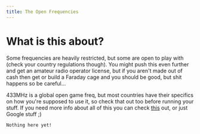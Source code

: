 ```yaml
---
title: The Open Frequencies
---
```


# What is this about?
Some frequencies are heavily restricted, but some are open to play with (check your country regulations though). You might push this even further and get an amateur radio operator license, but if you aren't made out of cash then get or build a Faraday cage and you should be good, but shit happens so be careful...

433MHz is a global open game freq, but most countries have their specifics on how you're supposed to use it, so check that out too before running your stuff. If you need more info about all of this you can check [this](https://en.wikipedia.org/wiki/Short-range_device) out, or just Google stuff ;)


```
Nothing here yet!
```